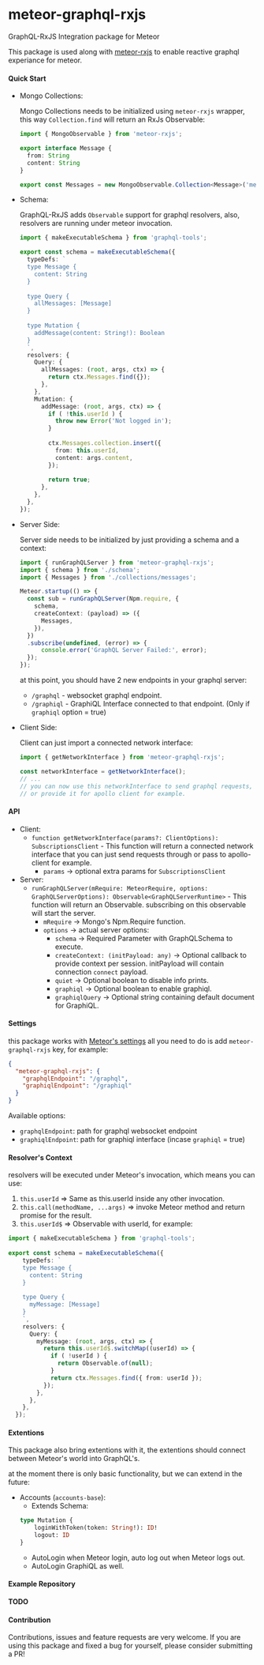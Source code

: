meteor-graphql-rxjs
==
GraphQL-RxJS Integration package for Meteor

This package is used along with [meteor-rxjs](https://www.npmjs.com/package/meteor-rxjs) to enable reactive graphql
experiance for meteor.

#### Quick Start
  - Mongo Collections:

    Mongo Collections needs to be initialized using `meteor-rxjs` wrapper,
    this way `Collection.find` will return an RxJs Observable:
        
    ```typescript     
    import { MongoObservable } from 'meteor-rxjs';

    export interface Message {
      from: String
      content: String
    }

    export const Messages = new MongoObservable.Collection<Message>('messages');
    ```
  - Schema:
  
    GraphQL-RxJS adds `Observable` support for graphql resolvers,
    also, resolvers are running under meteor invocation.
    
    ```typescript
    import { makeExecutableSchema } from 'graphql-tools';
    
    export const schema = makeExecutableSchema({
      typeDefs: `
      type Message {
        content: String
      }
      
      type Query {
        allMessages: [Message]
      }
      
      type Mutation {
        addMessage(content: String!): Boolean
      }
      `,
      resolvers: {
        Query: {
          allMessages: (root, args, ctx) => {
          	return ctx.Messages.find({});
          },
        },
        Mutation: {
          addMessage: (root, args, ctx) => {
            if ( !this.userId ) {
              throw new Error('Not logged in');
            }
              
            ctx.Messages.collection.insert({
              from: this.userId,
              content: args.content,
            });
            
            return true;
          },
        },
      },
    });
    ```
        
  - Server Side:
      
    Server side needs to be initialized by just providing a schema and a context:
    
    ```typescript
    import { runGraphQLServer } from 'meteor-graphql-rxjs';
    import { schema } from './schema';
    import { Messages } from './collections/messages';

    Meteor.startup(() => {
      const sub = runGraphQLServer(Npm.require, {
        schema,
        createContext: (payload) => ({
          Messages,
        }),
      })
      .subscribe(undefined, (error) => {
          console.error('GraphQL Server Failed:', error);
      });
    });
    ```
    
    at this point, you should have 2 new endpoints in your graphql server:
      - `/graphql` - websocket graphql endpoint.
      - `/graphiql` - GraphiQL Interface connected to that endpoint. (Only if `graphiql` option = true)
  - Client Side:

	Client can just import a connected network interface:
    
    ```typescript
    import { getNetworkInterface } from 'meteor-graphql-rxjs';
    
    const networkInterface = getNetworkInterface();
    // ...
    // you can now use this networkInterface to send graphql requests,
    // or provide it for apollo client for example.
    ```

#### API
  - Client:
    - `function getNetworkInterface(params?: ClientOptions): SubscriptionsClient` - This function will return a
    connected network interface that you can just send requests through or pass to apollo-client for example.
      - `params` -> optional extra params for `SubscriptionsClient`
  - Server:
    - `runGraphQLServer(mRequire: MeteorRequire, options: GraphQLServerOptions): Observable<GraphQLServerRuntime>` - This function will return an Observable. subscribing on this observable will start the server.
      - `mRequire` -> Mongo's Npm.Require function.
      - `options` -> actual server options:
        - `schema` -> Required Parameter with GraphQLSchema to execute.
        - `createContext: (initPayload: any)` -> Optional callback to provide context per session.
	  initPayload will contain connection `connect` payload.
        - `quiet` -> Optional boolean to disable info prints.
        - `graphiql` -> Optional boolean to enable graphiql.
        - `graphiqlQuery` -> Optional string containing default document for GraphiQL.

#### Settings
this package works with [Meteor's settings](https://themeteorchef.com/tutorials/making-use-of-settings-json)
all you need to do is add `meteor-graphql-rxjs` key, for example:
```json
{
  "meteor-graphql-rxjs": {
  	"graphqlEndpoint": "/graphql",
  	"graphiqlEndpoint": "/graphiql"
  }
}
```

Available options:
  - `graphqlEndpoint`: path for graphql websocket endpoint
  - `graphiqlEndpoint`: path for graphiql interface (incase `graphiql` = true)

#### Resolver's Context
resolvers will be executed under Meteor's invocation, which means you can use:
  1. `this.userId` => Same as this.userId inside any other invocation.
  2. `this.call(methodName, ...args)` => invoke Meteor method and return promise for the result.
  3. `this.userId$` => Observable with userId, for example:
  
  ```typescript
  import { makeExecutableSchema } from 'graphql-tools';
    
  export const schema = makeExecutableSchema({
      typeDefs: `
      type Message {
        content: String
      }
      
      type Query {
        myMessage: [Message]
      }
      `,
      resolvers: {
        Query: {
          myMessage: (root, args, ctx) => {
            return this.userId$.switchMap((userId) => {
              if ( !userId ) {
                return Observable.of(null);
              }
              return ctx.Messages.find({ from: userId });
            });
          },
        },
      },
    });
  ```

#### Extentions
This package also bring extentions with it,
the extentions should connect between Meteor's world into GraphQL's.

at the moment there is only basic functionality,
but we can extend in the future:
  - Accounts (`accounts-base`):
    - Extends Schema:
    ```graphql
    type Mutation {
        loginWithToken(token: String!): ID!
        logout: ID
    }
    ```
    - AutoLogin when Meteor login, auto log out when Meteor logs out.
    - AutoLogin GraphiQL as well.

#### Example Repository
**TODO**

#### Contribution
Contributions, issues and feature requests are very welcome. If you are using this package and fixed a bug for yourself, please consider submitting a PR!
